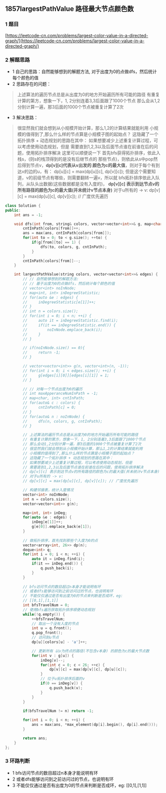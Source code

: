 ## 1857largestPathValue 路径最大节点颜色数

### 1 题目
[https://leetcode-cn.com/problems/largest-color-value-in-a-directed-graph/](https://leetcode-cn.com/problems/largest-color-value-in-a-directed-graph/)


### 2 解题思路
- 1 自己的思路：自然能够想到的解题方法, 对于出度为0的点做dfs，然后统计每个颜色的值
- 2 思路存在的问题：
> 上述算法的遍历节点总是从出度为0的地方开始遍历所有可能的路径
> 有重复计算的第方，想象一下，1, 2分别连着3,3后面跟了1000个节点
> 那么会从1,2分别计算一遍，那3后面的1000个节点被重复计算了2次
- 3 解决思路：
> 很显然我们就会想到从小规模开始计算，那么1,2的计算结果就能利用
> 小规模的值得到了,那么什么样的节点算是小规模子图的起始点？
> 这隐藏了一个拓扑排序 + 动态规划的思路在其中：
> 如果想要减少上述重复计算过程，可以考虑使用动态规划，但是
> 需要直到1,2,3以及后面节点谁在前谁在后的问题，使用拓扑排序解决
> 这里可以顺便说一下
> 首先bfs获得拓扑排序，依此入栈s，(则s的栈顶得到的是没有后继节点的
> 那些节点)，则依此从s中pop然后得到节点v，**dp[v][c]代表从v出发的
> 颜色为c的最大值**，则对于每个有到达v的边的u，有：
> dp[u][c] = max(dp[u][c], dp[v][c]);
> 但是这个需要知道，v的前级节点有哪些，则需要翻转一遍v，所以就
> bfs拓扑排序依此入队列，从队头出数据(这些数据都是没有入度的)，
> **dp[v][c] 表示到达节点v的所有路径的颜色为c的最大值(并未统计v节点本身)**
> 对于u所有的 -> v: 
> dp[v][c] = max(dp[u][c], dp[v][c]); // 广度优先遍历
```cpp
class Solution {
public:
    int ans = -1;

    void dfs(int from, string& colors, vector<vector<int>>& g, map<char, int>& cntInPath) {
        cntInPath[colors[from]]++;
        ans = max(ans, cntInPath[colors[from]]);
        for(int to = 0; to < g.size(); ++to) {
            if(g[from][to] == 1) {
                dfs(to, colors, g, cntInPath);
            }
        }
        cntInPath[colors[from]]--;
    }

    int largestPathValue(string colors, vector<vector<int>>& edges) {
        // // 自然能够想到的解题方法: 
        // // 基于出度为0的点做dfs，然后统计每个颜色的值
        // vector<int> noInNode;
        // map<int, int> inDegreeStatistic;
        // for(auto &e : edges) {
        //     inDegreeStatistic[e[1]]++;
        // }
        // int n = colors.size();
        // for(int i = 0; i < n; ++i) {
        //     auto it = inDegreeStatistic.find(i);
        //     if(it == inDegreeStatistic.end()) {
        //         noInNode.emplace_back(i);
        //     }
        // }

        // if(noInNode.size() == 0){
        //     return -1;
        // }

        // vector<vector<int>> g(n, vector<int>(n, -1));
        // for(int i = 0; i < edges.size(); ++i) {
        //     g[edges[i][0]][edges[i][1]] = 1;
        // }

        // // 对每一个节点出度为0的遍历
        // int maxApperanceNumInPath = -1;
        // map<char, int> cntInPath;
        // for(auto& c : colors) {
        //     cntInPath[c] = 0;
        // }
        // for(auto& n : noInNode) {
        //     dfs(n, colors, g, cntInPath);
        // }

        // 上述算法的遍历节点总是从出度为0的地方开始遍历所有可能的路径
        // 有重复计算的第方，想象一下，1, 2分别连着3,3后面跟了1000个节点
        // 那么会动1,2分别计算一遍，那3后面的1000个节点被重复计算了2次
        // 很显然我们就会想到从小规模开始计算，那么1,2的计算结果就能利用
        // 小规模的值得到了,那么什么样的节点算是小规模子图的起始点？
        // 这隐藏了一个拓扑排序 + 动态规划的思路在其中：
        // 如果想要减少上述重复计算过程，可以考虑使用动态规划，但是
        // 需要直到1,2,3以及后面节点谁在前谁在后的问题，使用拓扑排序解决
        // dp[v][c] 表示到达节点v的所有路径的颜色为c的最大值(并未统计v节点本身)
        // 对于u所有的 -> v: 
        // dp[v][c] = max(dp[u][c], dp[v][c]); // 广度优先遍历

        // 构建邻接表，统计入度情况
        vector<int> noInNode;
        int n = colors.size();
        vector<vector<int>> g(n);

        map<int, int> inDeg;
        for(auto &e : edges) {
            inDeg[e[1]]++;
            g[e[0]].emplace_back(e[1]);
        }
        
        // 做拓扑排序，首先找到那些个入度为0的点
        vector<array<int, 26>> dp(n);
        deque<int> q;
        for(int i = 0; i < n; ++i) {
            auto it = inDeg.find(i);
            if(it == inDeg.end()) {
                q.push_back(i);
            }
        }
        
        // bfs访问节点的数目超过n本身才能说明有环
        // 或者dfs能够访问到之前访问过的节点，也说明有环
        // 不能仅仅通过是否有出度为0的节点来判断是否成环，eg:
        // [[0,1],[1,1]]
        int bfsTravelNum = 0;
        // 使用bfs遍历获取拓扑排序顺便动态规划
        while(!q.empty()) {
            ++bfsTravelNum;
            // 取出一个没有入度的节点
            int u = q.front();
            q.pop_front();
            // 访问到u节点
            dp[u][colors[u] - 'a']++;

            // 更新所有 以v为终点的路径(不包含v本身) 的颜色为c的最大节点数
            for(int v : g[u]) {
                inDeg[v]--;
                for(int c = 0; c < 26; ++c) {
                    dp[v][c] = max(dp[v][c], dp[u][c]);
                }
                // 位于u拓扑排序后面的v
                if(0 == inDeg[v]) {
                    q.push_back(v);
                }
            }
        }
        
        if(bfsTravelNum != n) return -1;

        for(int i = 0; i < n; ++i) {
            ans = max(ans, *max_element(dp[i].begin(), dp[i].end()));
        }

        return ans;
    }
};
```

### 3 环路判断
- 1 bfs访问节点的数目超过n本身才能说明有环
- 2 或者dfs能够访问到之前访问过的节点，也说明有环
- 3 不能仅仅通过是否有出度为0的节点来判断是否成环，eg:
[[0,1],[1,1]]
